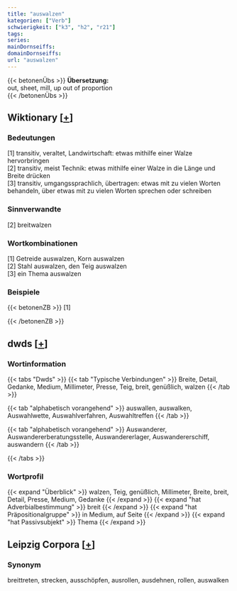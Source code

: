 ```yaml
---
title: "auswalzen"
kategorien: ["Verb"]
schwierigkeit: ["k3", "h2", "r21"]
tags:
series:
mainDornseiffs:
domainDornseiffs:
url: "auswalzen"
---
```


{{< betonenÜbs >}}
**Übersetzung:**  
out, sheet, mill, up out of  proportion  
{{< /betonenÜbs >}}

## Wiktionary [[+](https://de.wiktionary.org/wiki/auswalzen)]

### Bedeutungen
[1] transitiv, veraltet, Landwirtschaft: etwas mithilfe einer Walze hervorbringen  
[2] transitiv, meist Technik: etwas mithilfe einer Walze in die Länge und Breite drücken  
[3] transitiv, umgangssprachlich, übertragen: etwas mit zu vielen Worten behandeln, über etwas mit zu vielen Worten sprechen oder schreiben  

### Sinnverwandte
[2] breitwalzen  

### Wortkombinationen
[1] Getreide auswalzen, Korn auswalzen  
[2] Stahl auswalzen, den Teig auswalzen  
[3] ein Thema auswalzen  

### Beispiele
{{< betonenZB >}}
[1]  

{{< /betonenZB >}}


## dwds [[+](https://www.dwds.de/wb/auswalzen)]

### Wortinformation
{{< tabs "Dwds" >}}
{{< tab "Typische Verbindungen" >}}
Breite, Detail, Gedanke, Medium, Millimeter, Presse, Teig, breit, genüßlich, walzen
{{< /tab >}}

{{< tab "alphabetisch vorangehend" >}}
auswallen, auswalken, Auswahlwette, Auswahlverfahren, Auswahltreffen
{{< /tab >}}

{{< tab "alphabetisch vorangehend" >}}
Auswanderer, Auswandererberatungsstelle, Auswandererlager, Auswandererschiff, auswandern
{{< /tab >}}

{{< /tabs >}}

### Wortprofil
{{< expand "Überblick" >}} walzen, Teig, genüßlich, Millimeter, Breite, breit, Detail, Presse, Medium, Gedanke {{< /expand >}}
{{< expand "hat Adverbialbestimmung" >}} breit {{< /expand >}}
{{< expand "hat Präpositionalgruppe" >}} in Medium, auf Seite {{< /expand >}}
{{< expand "hat Passivsubjekt" >}} Thema {{< /expand >}}

## Leipzig Corpora [[+](https://corpora.uni-leipzig.de/en/res?word=auswalzen&corpusId=deu_newscrawl-public_2018)]


### Synonym
breittreten, strecken, ausschöpfen, ausrollen, ausdehnen, rollen, auswalken

